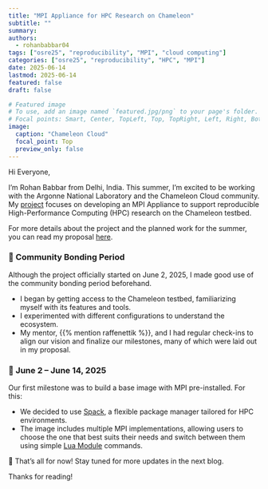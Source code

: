 ```yaml
---
title: "MPI Appliance for HPC Research on Chameleon"
subtitle: ""
summary:
authors: 
  - rohanbabbar04
tags: ["osre25", "reproducibility", "MPI", "cloud computing"]
categories: ["osre25", "reproducibility", "HPC", "MPI"]
date: 2025-06-14
lastmod: 2025-06-14
featured: false
draft: false

# Featured image
# To use, add an image named `featured.jpg/png` to your page's folder.
# Focal points: Smart, Center, TopLeft, Top, TopRight, Left, Right, BottomLeft, Bottom, BottomRight.
image:
  caption: "Chameleon Cloud"
  focal_point: Top
  preview_only: false
---
```


Hi Everyone,

I’m Rohan Babbar from Delhi, India. This summer, I’m excited to be working with the Argonne National Laboratory and the Chameleon Cloud community. My [project](https://ucsc-ospo.github.io/project/osre25/uchicago/mpi/) focuses on developing an MPI Appliance to support reproducible High-Performance Computing (HPC) research on the Chameleon testbed. 

For more details about the project and the planned work for the summer, you can read my proposal [here](https://docs.google.com/document/d/1iOx95-IcEOSVxpOkL20-jT5SSDOwBiP78ysSUNpRwXs/edit?usp=sharing).

### 👥 Community Bonding Period

Although the project officially started on June 2, 2025, I made good use of the community bonding period beforehand.

- I began by getting access to the Chameleon testbed, familiarizing myself with its features and tools.
- I experimented with different configurations to understand the ecosystem.
- My mentor, {{% mention raffenettik %}}, and I had regular check-ins to align our vision and finalize our milestones, many of which were laid out in my proposal.

### 🔧 June 2 – June 14, 2025

Our first milestone was to build a base image with MPI pre-installed. For this:

- We decided to use [Spack](https://spack.io/), a flexible package manager tailored for HPC environments.
- The image includes multiple MPI implementations, allowing users to choose the one that best suits their needs and switch between them using simple [Lua Module](https://lmod.readthedocs.io/en/latest/) commands.

📌 That’s all for now! Stay tuned for more updates in the next blog.

Thanks for reading!
